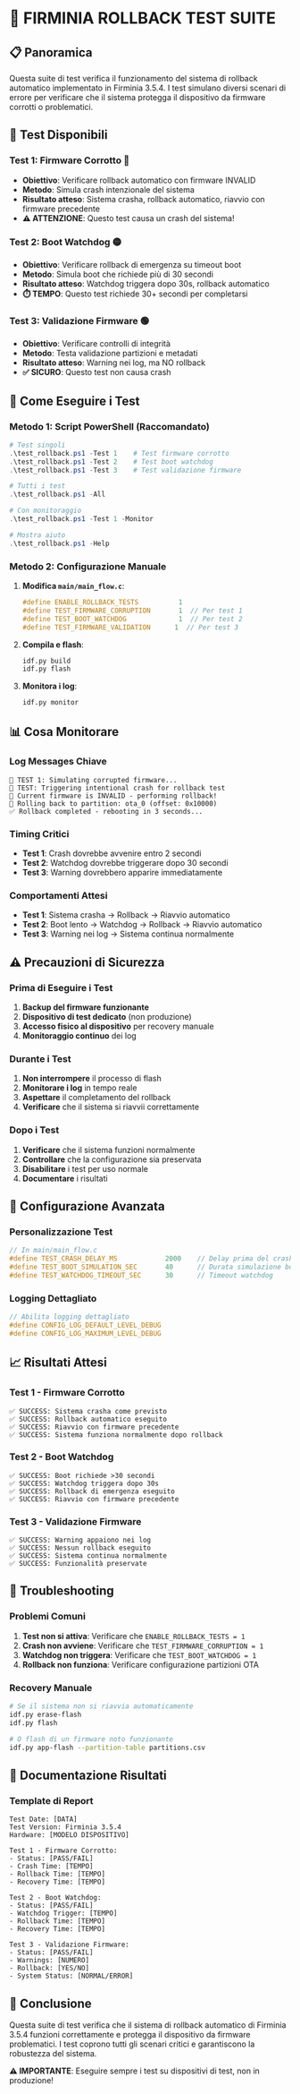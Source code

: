 # 🧪 **FIRMINIA ROLLBACK TEST SUITE**

## 📋 **Panoramica**

Questa suite di test verifica il funzionamento del sistema di rollback automatico implementato in Firminia 3.5.4. I test simulano diversi scenari di errore per verificare che il sistema protegga il dispositivo da firmware corrotti o problematici.

## 🎯 **Test Disponibili**

### **Test 1: Firmware Corrotto** 🔴
- **Obiettivo**: Verificare rollback automatico con firmware INVALID
- **Metodo**: Simula crash intenzionale del sistema
- **Risultato atteso**: Sistema crasha, rollback automatico, riavvio con firmware precedente
- **⚠️ ATTENZIONE**: Questo test causa un crash del sistema!

### **Test 2: Boot Watchdog** 🟡
- **Obiettivo**: Verificare rollback di emergenza su timeout boot
- **Metodo**: Simula boot che richiede più di 30 secondi
- **Risultato atteso**: Watchdog triggera dopo 30s, rollback automatico
- **⏱️ TEMPO**: Questo test richiede 30+ secondi per completarsi

### **Test 3: Validazione Firmware** 🟢
- **Obiettivo**: Verificare controlli di integrità
- **Metodo**: Testa validazione partizioni e metadati
- **Risultato atteso**: Warning nei log, ma NO rollback
- **✅ SICURO**: Questo test non causa crash

## 🚀 **Come Eseguire i Test**

### **Metodo 1: Script PowerShell (Raccomandato)**

```powershell
# Test singoli
.\test_rollback.ps1 -Test 1    # Test firmware corrotto
.\test_rollback.ps1 -Test 2    # Test boot watchdog
.\test_rollback.ps1 -Test 3    # Test validazione firmware

# Tutti i test
.\test_rollback.ps1 -All

# Con monitoraggio
.\test_rollback.ps1 -Test 1 -Monitor

# Mostra aiuto
.\test_rollback.ps1 -Help
```

### **Metodo 2: Configurazione Manuale**

1. **Modifica `main/main_flow.c`**:
   ```c
   #define ENABLE_ROLLBACK_TESTS          1
   #define TEST_FIRMWARE_CORRUPTION       1  // Per test 1
   #define TEST_BOOT_WATCHDOG             1  // Per test 2
   #define TEST_FIRMWARE_VALIDATION      1  // Per test 3
   ```

2. **Compila e flash**:
   ```bash
   idf.py build
   idf.py flash
   ```

3. **Monitora i log**:
   ```bash
   idf.py monitor
   ```

## 📊 **Cosa Monitorare**

### **Log Messages Chiave**
```
🧪 TEST 1: Simulating corrupted firmware...
🧪 TEST: Triggering intentional crash for rollback test
🚨 Current firmware is INVALID - performing rollback!
🔄 Rolling back to partition: ota_0 (offset: 0x10000)
✅ Rollback completed - rebooting in 3 seconds...
```

### **Timing Critici**
- **Test 1**: Crash dovrebbe avvenire entro 2 secondi
- **Test 2**: Watchdog dovrebbe triggerare dopo 30 secondi
- **Test 3**: Warning dovrebbero apparire immediatamente

### **Comportamenti Attesi**
- **Test 1**: Sistema crasha → Rollback → Riavvio automatico
- **Test 2**: Boot lento → Watchdog → Rollback → Riavvio automatico
- **Test 3**: Warning nei log → Sistema continua normalmente

## ⚠️ **Precauzioni di Sicurezza**

### **Prima di Eseguire i Test**
1. **Backup del firmware funzionante**
2. **Dispositivo di test dedicato** (non produzione)
3. **Accesso fisico al dispositivo** per recovery manuale
4. **Monitoraggio continuo** dei log

### **Durante i Test**
1. **Non interrompere** il processo di flash
2. **Monitorare i log** in tempo reale
3. **Aspettare** il completamento del rollback
4. **Verificare** che il sistema si riavvii correttamente

### **Dopo i Test**
1. **Verificare** che il sistema funzioni normalmente
2. **Controllare** che la configurazione sia preservata
3. **Disabilitare** i test per uso normale
4. **Documentare** i risultati

## 🔧 **Configurazione Avanzata**

### **Personalizzazione Test**
```c
// In main/main_flow.c
#define TEST_CRASH_DELAY_MS            2000    // Delay prima del crash
#define TEST_BOOT_SIMULATION_SEC       40      // Durata simulazione boot
#define TEST_WATCHDOG_TIMEOUT_SEC      30      // Timeout watchdog
```

### **Logging Dettagliato**
```c
// Abilita logging dettagliato
#define CONFIG_LOG_DEFAULT_LEVEL_DEBUG
#define CONFIG_LOG_MAXIMUM_LEVEL_DEBUG
```

## 📈 **Risultati Attesi**

### **Test 1 - Firmware Corrotto**
```
✅ SUCCESS: Sistema crasha come previsto
✅ SUCCESS: Rollback automatico eseguito
✅ SUCCESS: Riavvio con firmware precedente
✅ SUCCESS: Sistema funziona normalmente dopo rollback
```

### **Test 2 - Boot Watchdog**
```
✅ SUCCESS: Boot richiede >30 secondi
✅ SUCCESS: Watchdog triggera dopo 30s
✅ SUCCESS: Rollback di emergenza eseguito
✅ SUCCESS: Riavvio con firmware precedente
```

### **Test 3 - Validazione Firmware**
```
✅ SUCCESS: Warning appaiono nei log
✅ SUCCESS: Nessun rollback eseguito
✅ SUCCESS: Sistema continua normalmente
✅ SUCCESS: Funzionalità preservate
```

## 🐛 **Troubleshooting**

### **Problemi Comuni**
1. **Test non si attiva**: Verificare che `ENABLE_ROLLBACK_TESTS = 1`
2. **Crash non avviene**: Verificare che `TEST_FIRMWARE_CORRUPTION = 1`
3. **Watchdog non triggera**: Verificare che `TEST_BOOT_WATCHDOG = 1`
4. **Rollback non funziona**: Verificare configurazione partizioni OTA

### **Recovery Manuale**
```bash
# Se il sistema non si riavvia automaticamente
idf.py erase-flash
idf.py flash

# O flash di un firmware noto funzionante
idf.py app-flash --partition-table partitions.csv
```

## 📝 **Documentazione Risultati**

### **Template di Report**
```
Test Date: [DATA]
Test Version: Firminia 3.5.4
Hardware: [MODELO DISPOSITIVO]

Test 1 - Firmware Corrotto:
- Status: [PASS/FAIL]
- Crash Time: [TEMPO]
- Rollback Time: [TEMPO]
- Recovery Time: [TEMPO]

Test 2 - Boot Watchdog:
- Status: [PASS/FAIL]
- Watchdog Trigger: [TEMPO]
- Rollback Time: [TEMPO]
- Recovery Time: [TEMPO]

Test 3 - Validazione Firmware:
- Status: [PASS/FAIL]
- Warnings: [NUMERO]
- Rollback: [YES/NO]
- System Status: [NORMAL/ERROR]
```

## 🎉 **Conclusione**

Questa suite di test verifica che il sistema di rollback automatico di Firminia 3.5.4 funzioni correttamente e protegga il dispositivo da firmware problematici. I test coprono tutti gli scenari critici e garantiscono la robustezza del sistema.

**⚠️ IMPORTANTE**: Eseguire sempre i test su dispositivi di test, non in produzione!
